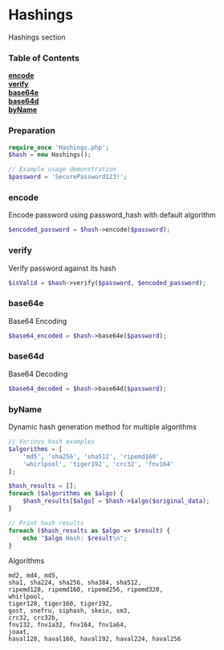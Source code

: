 # Hashings

Hashings section

### Table of Contents

**[encode](#encode)**  
**[verify](#verify)**  
**[base64e](#base64e)**  
**[base64d](#base64d)**  
**[byName](#byName)**  

### Preparation

```php
require_once 'Hashings.php';
$hash = new Hashings();

// Example usage demonstration
$password = 'SecurePassword123!';
```

### encode

Encode password using password_hash with default algorithm

```php
$encoded_password = $hash->encode($password);
```

### verify

Verify password against its hash

```php
$isValid = $hash->verify($password, $encoded_password);
```

### base64e

Base64 Encoding

```php
$base64_encoded = $hash->base64e($password);
```

### base64d

Base64 Decoding

```php
$base64_decoded = $hash->base64d($password);
```

### byName

Dynamic hash generation method for multiple algorithms

```php
// Various hash examples
$algorithms = [
    'md5', 'sha256', 'sha512', 'ripemd160', 
    'whirlpool', 'tiger192', 'crc32', 'fnv164'
];

$hash_results = [];
foreach ($algorithms as $algo) {
    $hash_results[$algo] = $hash->$algo($original_data);
}

// Print hash results
foreach ($hash_results as $algo => $result) {
    echo "$algo Hash: $result\n";
}
```

Algorithms

```
md2, md4, md5, 
sha1, sha224, sha256, sha384, sha512,
ripemd128, ripemd160, ripemd256, ripemd320,
whirlpool, 
tiger128, tiger160, tiger192,
gost, snefru, siphash, skein, sm3,
crc32, crc32b, 
fnv132, fnv1a32, fnv164, fnv1a64,
joaat,
haval128, haval160, haval192, haval224, haval256
```
